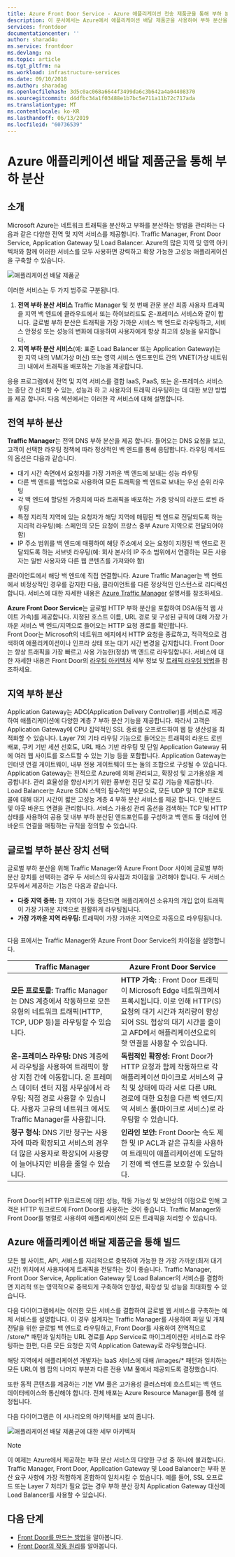 ```yaml
---
title: Azure Front Door Service - Azure 애플리케이션 전송 제품군을 통해 부하 분산 | Microsoft Docs
description: 이 문서에서는 Azure에서 애플리케이션 배달 제품군을 사용하여 부하 분산을 권장하는 방법을 알아봅니다.
services: frontdoor
documentationcenter: ''
author: sharad4u
ms.service: frontdoor
ms.devlang: na
ms.topic: article
ms.tgt_pltfrm: na
ms.workload: infrastructure-services
ms.date: 09/10/2018
ms.author: sharadag
ms.openlocfilehash: 3d5c0ac068a6644f3499da6c3b642a4a04408370
ms.sourcegitcommit: d4dfbc34a1f03488e1b7bc5e711a11b72c717ada
ms.translationtype: MT
ms.contentlocale: ko-KR
ms.lasthandoff: 06/13/2019
ms.locfileid: "60736539"
---
```

# <a name="load-balancing-with-azures-application-delivery-suite"></a>Azure 애플리케이션 배달 제품군을 통해 부하 분산

## <a name="introduction"></a>소개
Microsoft Azure는 네트워크 트래픽을 분산하고 부하를 분산하는 방법을 관리하는 다음과 같은 다양한 전역 및 지역 서비스를 제공합니다. Traffic Manager, Front Door Service, Application Gateway 및 Load Balancer.  Azure의 많은 지역 및 영역 아키텍처와 함께 이러한 서비스를 모두 사용하면 강력하고 확장 가능한 고성능 애플리케이션을 구축할 수 있습니다.

![애플리케이션 배달 제품군 ][1]
 
이러한 서비스는 두 가지 범주로 구분됩니다.
1. **전역 부하 분산 서비스** Traffic Manager 및 첫 번째 관문 분산 최종 사용자 트래픽을 지역 백 엔드에 클라우드에서 또는 하이브리드도 온-프레미스 서비스와 같이 합니다. 글로벌 부하 분산은 트래픽을 가장 가까운 서비스 백 엔드로 라우팅하고, 서비스 안정성 또는 성능의 변화에 대응하여 사용자에게 항상 최고의 성능을 유지합니다. 
2. **지역 부하 분산 서비스**(예: 표준 Load Balancer 또는 Application Gateway)는 한 지역 내의 VM(가상 머신) 또는 영역 서비스 엔드포인트 간의 VNET(가상 네트워크) 내에서 트래픽을 배포하는 기능을 제공합니다.

응용 프로그램에서 전역 및 지역 서비스를 결합 IaaS, PaaS, 또는 온-프레미스 서비스는 종단 간 신뢰할 수 있는, 성능과 하 고 사용자의 트래픽 라우팅하는 데 대한 보안 방법을 제공 합니다. 다음 섹션에서는 이러한 각 서비스에 대해 설명합니다.

## <a name="global-load-balancing"></a>전역 부하 분산
**Traffic Manager**는 전역 DNS 부하 분산을 제공 합니다. 들어오는 DNS 요청을 보고, 고객이 선택한 라우팅 정책에 따라 정상적인 백 엔드를 통해 응답합니다. 라우팅 메서드의 옵션은 다음과 같습니다.
- 대기 시간 측면에서 요청자를 가장 가까운 백 엔드에 보내는 성능 라우팅
- 다른 백 엔드를 백업으로 사용하여 모든 트래픽을 백 엔드로 보내는 우선 순위 라우팅
- 각 백 엔드에 할당된 가중치에 따라 트래픽을 배포하는 가중 방식의 라운드 로빈 라우팅
- 특정 지리적 지역에 있는 요청자가 해당 지역에 매핑된 백 엔드로 전달되도록 하는 지리적 라우팅(예: 스페인의 모든 요청이 프랑스 중부 Azure 지역으로 전달되어야 함)
- IP 주소 범위를 백 엔드에 매핑하여 해당 주소에서 오는 요청이 지정된 백 엔드로 전달되도록 하는 서브넷 라우팅(예: 회사 본사의 IP 주소 범위에서 연결하는 모든 사용자는 일반 사용자와 다른 웹 콘텐츠를 가져와야 함)

클라이언트에서 해당 백 엔드에 직접 연결합니다. Azure Traffic Manager는 백 엔드에서 비정상적인 경우를 감지한 다음, 클라이언트를 다른 정상적인 인스턴스로 리디렉션합니다. 서비스에 대한 자세한 내용은 [Azure Traffic Manager](../traffic-manager/traffic-manager-overview.md) 설명서를 참조하세요.

**Azure Front Door Service**는 글로벌 HTTP 부하 분산을 포함하여 DSA(동적 웹 사이트 가속)를 제공합니다.  지정된 호스트 이름, URL 경로 및 구성된 규칙에 대해 가장 가까운 서비스 백 엔드/지역으로 들어오는 HTTP 요청 경로를 확인합니다.  
Front Door는 Microsoft의 네트워크 에지에서 HTTP 요청을 종료하고, 적극적으로 검색하여 애플리케이션이나 인프라 상태 또는 대기 시간 변경을 감지합니다.  Front Door는 항상 트래픽을 가장 빠르고 사용 가능한(정상) 백 엔드로 라우팅합니다. 서비스에 대한 자세한 내용은 Front Door의 [라우팅 아키텍처](front-door-routing-architecture.md) 세부 정보 및 [트래픽 라우팅 방법](front-door-routing-methods.md)을 참조하세요.

## <a name="regional-load-balancing"></a>지역 부하 분산
Application Gateway는 ADC(Application Delivery Controller)를 서비스로 제공하여 애플리케이션에 다양한 계층 7 부하 분산 기능을 제공합니다. 따라서 고객은 Application Gateway에 CPU 집약적인 SSL 종료를 오프로드하여 웹 팜 생산성을 최적화할 수 있습니다. Layer 7의 기타 라우팅 기능으로 들어오는 트래픽의 라운드 로빈 배포, 쿠키 기반 세션 선호도, URL 패스 기반 라우팅 및 단일 Application Gateway 뒤에 여러 웹 사이트를 호스트할 수 있는 기능 등을 포함합니다. Application Gateway는 인터넷 연결 게이트웨이, 내부 전용 게이트웨이 또는 둘의 조합으로 구성될 수 있습니다. Application Gateway는 전적으로 Azure에 의해 관리되고, 확장성 및 고가용성을 제공합니다. 관리 효율성을 향상시키기 위한 풍부한 진단 및 로깅 기능을 제공합니다.
Load Balancer는 Azure SDN 스택의 필수적인 부분으로, 모든 UDP 및 TCP 프로토콜에 대해 대기 시간이 짧은 고성능 계층 4 부하 분산 서비스를 제공 합니다. 인바운드 및 아웃 바운드 연결을 관리합니다. 서비스 가용성 관리 옵션을 검색하는 TCP 및 HTTP 상태를 사용하여 공용 및 내부 부하 분산된 엔드포인트를 구성하고 백 엔드 풀 대상에 인바운드 연결을 매핑하는 규칙을 정의할 수 있습니다.


## <a name="choosing-a-global-load-balancer"></a>글로벌 부하 분산 장치 선택
글로벌 부하 분산을 위해 Traffic Manager와 Azure Front Door 사이에 글로벌 부하 분산 장치를 선택하는 경우 두 서비스의 유사점과 차이점을 고려해야 합니다.   두 서비스 모두에서 제공하는 기능은 다음과 같습니다.
- **다중 지역 중복:** 한 지역이 가동 중단되면 애플리케이션 소유자의 개입 없이 트래픽이 가장 가까운 지역으로 원활하게 라우팅됩니다.
- **가장 가까운 지역 라우팅:** 트래픽이 가장 가까운 지역으로 자동으로 라우팅됩니다.

</br>다음 표에서는 Traffic Manager와 Azure Front Door Service의 차이점을 설명합니다.</br>

| Traffic Manager | Azure Front Door Service |
| --------------- | ------------------------ |
|**모든 프로토콜:** Traffic Manager는 DNS 계층에서 작동하므로 모든 유형의 네트워크 트래픽(HTTP, TCP, UDP 등)을 라우팅할 수 있습니다. | **HTTP 가속:** : Front Door 트래픽이 Microsoft Edge 네트워크에서 프록시됩니다.  이로 인해 HTTP(S) 요청의 대기 시간과 처리량이 향상되어 SSL 협상의 대기 시간을 줄이고 AFD에서 애플리케이션으로의 핫 연결을 사용할 수 있습니다.|
|**온-프레미스 라우팅:** DNS 계층에서 라우팅을 사용하여 트래픽이 항상 지점 간에 이동합니다.  온 프레미스 데이터 센터 지점 사무실에서 라우팅; 직접 경로 사용할 수 있습니다. 사용자 고유의 네트워크 에서도 Traffic Manager를 사용합니다. | **독립적인 확장성:** Front Door가 HTTP 요청과 함께 작동하므로 각 애플리케이션 마이크로 서비스의 규칙 및 상태에 따라 서로 다른 URL 경로에 대한 요청을 다른 백 엔드/지역 서비스 풀(마이크로 서비스)로 라우팅할 수 있습니다.|
|**청구 형식:** DNS 기반 청구는 사용자에 따라 확장되고 서비스의 경우 더 많은 사용자로 확장되어 사용량이 늘어나지만 비용을 줄일 수 있습니다. |**인라인 보안:** Front Door는 속도 제한 및 IP ACL과 같은 규칙을 사용하여 트래픽이 애플리케이션에 도달하기 전에 백 엔드를 보호할 수 있습니다. 

</br>Front Door의 HTTP 워크로드에 대한 성능, 작동 가능성 및 보안상의 이점으로 인해 고객은 HTTP 워크로드에 Front Door를 사용하는 것이 좋습니다.    Traffic Manager와 Front Door를 병렬로 사용하여 애플리케이션의 모든 트래픽을 처리할 수 있습니다. 

## <a name="building-with-azures-application-delivery-suite"></a>Azure 애플리케이션 배달 제품군을 통해 빌드 
모든 웹 사이트, API, 서비스를 지리적으로 중복하여 가능한 한 가장 가까운(최저 대기 시간) 위치에서 사용자에게 트래픽을 전달하는 것이 좋습니다.  Traffic Manager, Front Door Service, Application Gateway 및 Load Balancer의 서비스를 결합하면 지리적 또는 영역적으로 중복되게 구축하여 안정성, 확장성 및 성능을 최대화할 수 있습니다.

다음 다이어그램에서는 이러한 모든 서비스를 결합하여 글로벌 웹 서비스를 구축하는 예제 서비스를 설명합니다.   이 경우 설계자는 Traffic Manager를 사용하여 파일 및 개체 전달을 위한 글로벌 백 엔드로 라우팅하고, Front Door를 사용하여 전역적으로 /store/* 패턴과 일치하는 URL 경로를 App Service로 마이그레이션한 서비스로 라우팅하는 한편, 다른 모든 요청은 지역 Application Gateway로 라우팅했습니다.

해당 지역에서 애플리케이션 개발자는 IaaS 서비스에 대해 /images/* 패턴과 일치하는 모든 URL이 웹 팜의 나머지 부분과 다른 전용 VM 풀에서 제공되도록 결정했습니다.

또한 동적 콘텐츠를 제공하는 기본 VM 풀은 고가용성 클러스터에 호스트되는 백 엔드 데이터베이스와 통신해야 합니다. 전체 배포는 Azure Resource Manager를 통해 설정됩니다.

다음 다이어그램은 이 시나리오의 아키텍처를 보여 줍니다.

![애플리케이션 배달 제품군에 대한 세부 아키텍처][2] 

> [!NOTE]
> 이 예제는 Azure에서 제공하는 부하 분산 서비스의 다양한 구성 중 하나에 불과합니다. Traffic Manager, Front Door, Application Gateway 및 Load Balancer는 부하 분산 요구 사항에 가장 적합하게 혼합하여 일치시킬 수 있습니다. 예를 들어, SSL 오프로드 또는 Layer 7 처리가 필요 없는 경우 부하 분산 장치 Application Gateway 대신에 Load Balancer를 사용할 수 있습니다.


## <a name="next-steps"></a>다음 단계

- [Front Door를 만드는 방법](quickstart-create-front-door.md)을 알아봅니다.
- [Front Door의 작동 원리](front-door-routing-architecture.md)를 알아봅니다.

<!--Image references-->
[1]: ./media/front-door-lb-with-azure-app-delivery-suite/application-delivery-figure1.png
[2]: ./media/front-door-lb-with-azure-app-delivery-suite/application-delivery-figure2.png
